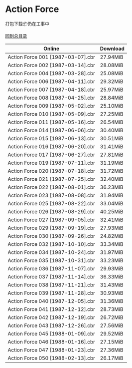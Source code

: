 # Action Force

打包下载📦仍在工事中

[回到总目录](/Catalogs.md)







Online | Download
--- | ---
Action Force 001 [1987-03-07].cbr | 27.94MiB
Action Force 002 [1987-03-14].cbr | 28.08MiB
Action Force 004 [1987-03-28].cbr | 25.08MiB
Action Force 006 [1987-04-11].cbr | 29.32MiB
Action Force 007 [1987-04-18].cbr | 25.97MiB
Action Force 008 [1987-04-25].cbr | 28.84MiB
Action Force 009 [1987-05-02].cbr | 25.10MiB
Action Force 010 [1987-05-09].cbr | 27.25MiB
Action Force 011 [1987-05-16].cbr | 26.54MiB
Action Force 014 [1987-06-06].cbr | 30.40MiB
Action Force 015 [1987-06-13].cbr | 30.51MiB
Action Force 016 [1987-06-20].cbr | 31.41MiB
Action Force 017 [1987-06-27].cbr | 27.81MiB
Action Force 019 [1987-07-11].cbr | 31.19MiB
Action Force 020 [1987-07-18].cbr | 31.72MiB
Action Force 021 [1987-07-25].cbr | 32.40MiB
Action Force 022 [1987-08-01].cbr | 36.23MiB
Action Force 023 [1987-08-08].cbr | 31.94MiB
Action Force 025 [1987-08-22].cbr | 33.04MiB
Action Force 026 [1987-08-29].cbr | 40.25MiB
Action Force 027 [1987-09-05].cbr | 32.41MiB
Action Force 029 [1987-09-19].cbr | 27.93MiB
Action Force 030 [1987-09-26].cbr | 24.82MiB
Action Force 032 [1987-10-10].cbr | 33.34MiB
Action Force 034 [1987-10-24].cbr | 31.97MiB
Action Force 035 [1987-10-31].cbr | 33.23MiB
Action Force 036 [1987-11-07].cbr | 29.93MiB
Action Force 037 [1987-11-14].cbr | 36.33MiB
Action Force 038 [1987-11-21].cbr | 31.43MiB
Action Force 039 [1987-11-28].cbr | 30.93MiB
Action Force 040 [1987-12-05].cbr | 31.36MiB
Action Force 041 [1987-12-12].cbr | 28.73MiB
Action Force 042 [1987-12-19].cbr | 26.72MiB
Action Force 043 [1987-12-26].cbr | 27.56MiB
Action Force 045 [1988-01-09].cbr | 29.52MiB
Action Force 046 [1988-01-16].cbr | 27.15MiB
Action Force 047 [1988-01-23].cbr | 27.36MiB
Action Force 050 [1988-02-13].cbr | 26.17MiB
